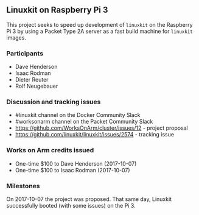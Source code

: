## Linuxkit on Raspberry Pi 3

This project seeks to speed up development of `linuxkit` on the Raspberry Pi 3 
by using a Packet Type 2A server as a fast build machine for `linuxkit` images.

### Participants

* Dave Henderson
* Isaac Rodman
* Dieter Reuter
* Rolf Neugebauer

### Discussion and tracking issues

* #linuxkit channel on the Docker Community Slack
* #worksonarm channel on the Packet Community Slack
* https://github.com/WorksOnArm/cluster/issues/12 - project proposal
* https://github.com/linuxkit/linuxkit/issues/2574 - tracking issue 

### Works on Arm credits issued

* One-time $100 to Dave Henderson (2017-10-07)
* One-time $100 to Isaac Rodman (2017-10-07)

### Milestones

On 2017-10-07 the project was proposed. That same day, Linuxkit 
successfully booted (with some issues) on the Pi 3.
